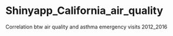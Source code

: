# Shinyapp_California_air_quality
Correlation btw air quality and asthma emergency visits 2012_2016
